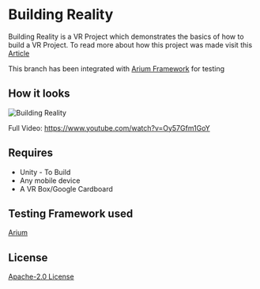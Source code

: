 # Building Reality
Building Reality is a VR Project which demonstrates the basics of how to build a VR Project. To read more about how this project was made visit this [Article](https://medium.com/xrpractices/building-reality-793573ce6520)

This branch has been integrated with [Arium Framework](https://github.com/Jayachandranaug29/arium) for testing

## How it looks
![Building Reality](Extras/Building_Reality.gif)

Full Video: <https://www.youtube.com/watch?v=Oy57Gfm1GoY>


## Requires
- Unity - To Build
- Any mobile device
- A VR Box/Google Cardboard


## Testing Framework used
[Arium](https://github.com/Jayachandranaug29/arium)


## License
[Apache-2.0 License](LICENSE)
